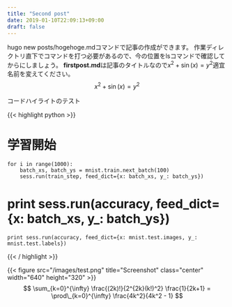 ```yaml
---
title: "Second post"
date: 2019-01-10T22:09:13+09:00
draft: false
---
```

hugo new posts/hogehoge.mdコマンドで記事の作成ができます。
作業ディレクトリ直下でコマンドを打つ必要があるので、今の位置をlsコマンドで確認してからにしましょう。
**firstpost.md**は記事のタイトルなので$x^2 + \sin(x) = y^2$適宜名前を変えてください。
$$
x^2 + \sin(x) = y^2
$$

コードハイライトのテスト

{{< highlight python >}}
# 学習開始
    for i in range(1000):
        batch_xs, batch_ys = mnist.train.next_batch(100)
        sess.run(train_step, feed_dict={x: batch_xs, y_: batch_ys})
#        print sess.run(accuracy, feed_dict={x: batch_xs, y_: batch_ys})
    
    print sess.run(accuracy, feed_dict={x: mnist.test.images, y_: mnist.test.labels})
{{< / highlight >}}

{{< figure src="/images/test.png" title="Screenshot" class="center" width="640" height="320" >}}
$$
  \sum_{k=0}^{\infty} \frac{(2k)!}{2^{2k}(k!)^2} \frac{1}{2k+1} =
\prod\_{k=0}^{\infty} \frac{4k^2}{4k^2 - 1}
$$



